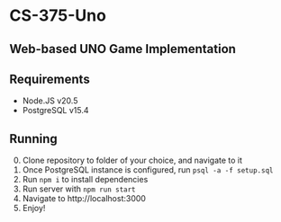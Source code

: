 # CS-375-Uno
Web-based UNO Game Implementation
---

## Requirements

- Node.JS v20.5
- PostgreSQL v15.4

## Running

0. Clone repository to folder of your choice, and navigate to it
1. Once PostgreSQL instance is configured, run `psql -a -f setup.sql`
2. Run `npm i` to install dependencies
3. Run server with `npm run start`
4. Navigate to http://localhost:3000
5. Enjoy!
